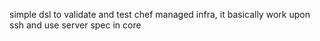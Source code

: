 simple dsl to validate and test chef  managed infra, it basically work upon ssh and use server spec in core
